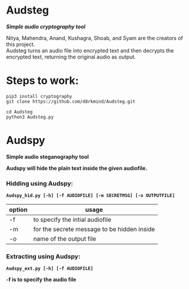 # Audsteg
<b><i>Simple audio cryptography tool</i></b>

Nitya, Mahendra, Anand, Kushagra, Shoab, and Syam are the creators of this project.<br>
Audsteg turns an audio file into encrypted text and then decrypts the encrypted text, returning the original audio as output.

# Steps to work:
```
pip3 install cryptography
git clone https://github.com/d8rkmind/Audsteg.git

cd Audsteg
python3 Audsteg.py
```

# Audspy #
<b></i>Simple audio steganography tool<b></i>

Audspy will hide the plain text inside the given audiofile.

### Hidding using Audspy:
```
Audspy_hid.py [-h] [-f AUDIOFILE] [-m SECRETMSG] [-o OUTPUTFILE]
```
option|usage
------|-----
 -f | to specify the intial audiofile
 -m | for the secrete message to be hidden inside
 -o | name of the output file
 
 ### Extracting using Audspy:
 
 ```
 Audspy_ext.py [-h] [-f AUDIOFILE]
 ```
 -f is to specify the audio file 
